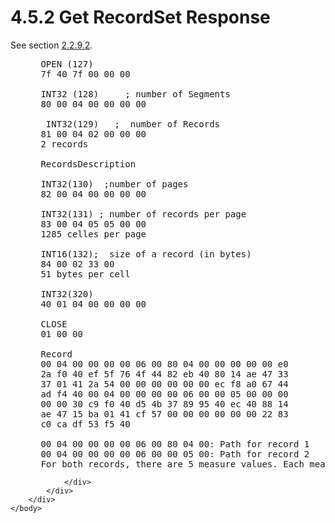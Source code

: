 <html dir="LTR" xmlns:mshelp="http://msdn.microsoft.com/mshelp" xmlns:ddue="http://ddue.schemas.microsoft.com/authoring/2003/5" xmlns:xlink="http://www.w3.org/1999/xlink" xmlns:tool="http://www.microsoft.com/tooltip">
    <head>
        <meta http-equiv="Content-Type" content="text/html; CHARSET=utf-8"></meta>
        <meta name="save" content="history"></meta>
        <title>4.5.2 Get RecordSet Response</title>
        <xml>
            <mshelp:toctitle title="4.5.2 Get RecordSet Response"></mshelp:toctitle>
            <mshelp:rltitle title="[MS-SSAS8]: Get RecordSet Response"></mshelp:rltitle>
            <mshelp:keyword index="A" term="9c2c26e3-87b2-4da8-b3ba-e986b12ff1eb"></mshelp:keyword>
            <mshelp:attr name="DCSext.ContentType" value="open specification"></mshelp:attr>
            <mshelp:attr name="AssetID" value="9c2c26e3-87b2-4da8-b3ba-e986b12ff1eb"></mshelp:attr>
            <mshelp:attr name="TopicType" value="kbRef"></mshelp:attr>
            <mshelp:attr name="DCSext.Title" value="[MS-SSAS8]: Get RecordSet Response" />
        </xml>
    </head>
    <body>
        <div id="header">
            <h1 class="heading">4.5.2 Get RecordSet Response</h1>
        </div>
        <div id="mainSection">
            <div id="mainBody">
                <div id="allHistory" class="saveHistory"></div>
                <div id="sectionSection0" class="section" name="collapseableSection">
                    

<p>See section <a href="f7a24ba6-6239-48ef-8014-74bf69bd3062.htm">2.2.9.2</a>.</p>

<dl>
<dd>
<div><pre> OPEN (127)
 7f 40 7f 00 00 00
  
 INT32 (128)     ; number of Segments
 80 00 04 00 00 00 00
  
  INT32(129)   ;  number of Records
 81 00 04 02 00 00 00
 2 records
  
 RecordsDescription
  
 INT32(130)  ;number of pages
 82 00 04 00 00 00 00
  
 INT32(131) ; number of records per page
 83 00 04 05 05 00 00
 1285 celles per page
  
 INT16(132);  size of a record (in bytes)
 84 00 02 33 00
 51 bytes per cell
  
 INT32(320)
 40 01 04 00 00 00 00
  
 CLOSE
 01 00 00
  
 Record 
 00 04 00 00 00 00 06 00 80 04 00 00 00 00 00 e0  
 2a f0 40 ef 5f 76 4f 44 82 eb 40 80 14 ae 47 33  
 37 01 41 2a 54 00 00 00 00 00 00 ec f8 a0 67 44  
 ad f4 40 00 04 00 00 00 00 06 00 00 05 00 00 00  
 00 00 30 c9 f0 40 d5 4b 37 89 95 40 ec 40 88 14  
 ae 47 15 ba 01 41 cf 57 00 00 00 00 00 00 22 83  
 c0 ca df 53 f5 40 
  
 00 04 00 00 00 00 06 00 80 04 00: Path for record 1
 00 04 00 00 00 00 06 00 00 05 00: Path for record 2
 For both records, there are 5 measure values. Each measure is a Double (8 bytes). 
</pre></div>
</dd></dl>


                </div>
            </div>
        </div>
    </body>
</html>